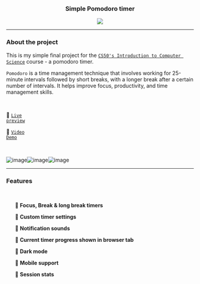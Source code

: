 <br>

<h3 align="center">Simple Pomodoro timer</h3>




<p align="center"><img src="https://i.ibb.co/BjJRmbF/Screenshot-1.png"/></p>

---

<h3> About the project</h3>
This is my simple final project for the <a href="https://pll.harvard.edu/course/cs50-introduction-computer-science?delta=0"><code>CS50's Introduction to Computer Science</code></a> course - a pomodoro timer.

<code>Pomodoro</code> is a time management technique that involves working for 25-minute intervals followed by short breaks, with a longer break after a certain number of intervals. It helps improve focus, productivity, and time management skills.

<br>

:tomato: <code><a href="https://relaxed-sunburst-afe339.netlify.app/">Live preview</a></code>

:tomato: <code><a href="https://www.youtube.com/watch?v=cDtaAZvlXtA">Video Demo</a></code>

<br>

![image](https://img.shields.io/badge/JavaScript-323330?style=for-the-badge&logo=javascript&logoColor=F7DF1E)![image](https://img.shields.io/badge/HTML5-E34F26?style=for-the-badge&logo=html5&logoColor=white)![image](https://img.shields.io/badge/CSS3-1572B6?style=for-the-badge&logo=css3&logoColor=white)




----

<h3> Features </h3>
<br>

  &nbsp;&nbsp;&nbsp;&nbsp;&nbsp;&nbsp;:tomato: <b>Focus, Break & long break timers</b>
  
  &nbsp;&nbsp;&nbsp;&nbsp;&nbsp;&nbsp;:tomato: <b>Custom timer settings</b>
  
  &nbsp;&nbsp;&nbsp;&nbsp;&nbsp;&nbsp;:tomato: <b>Notification sounds</b>
  
  &nbsp;&nbsp;&nbsp;&nbsp;&nbsp;&nbsp;:tomato: <b>Current timer progress shown in browser tab</b>
  
  &nbsp;&nbsp;&nbsp;&nbsp;&nbsp;&nbsp;:tomato: <b>Dark mode</b>
  
  &nbsp;&nbsp;&nbsp;&nbsp;&nbsp;&nbsp;:tomato: <b>Mobile support</b>
  
  &nbsp;&nbsp;&nbsp;&nbsp;&nbsp;&nbsp;:tomato: <b>Session stats</b>
  
  <br>
  
 
  

